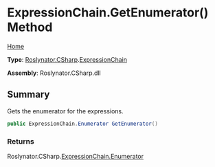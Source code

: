 # ExpressionChain\.GetEnumerator\(\) Method

[Home](../../../../README.md)

**Type**: [Roslynator.CSharp](../../README.md)\.[ExpressionChain](../README.md)

**Assembly**: Roslynator\.CSharp\.dll

## Summary

Gets the enumerator for the expressions\.

```csharp
public ExpressionChain.Enumerator GetEnumerator()
```

### Returns

Roslynator\.CSharp\.[ExpressionChain.Enumerator](../Enumerator/README.md)

